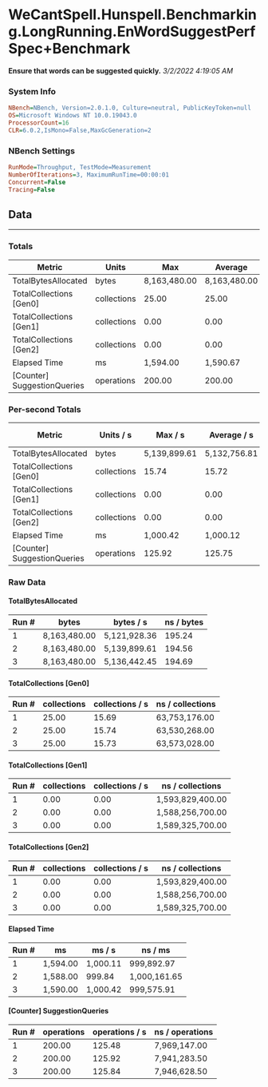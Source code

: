 ﻿# WeCantSpell.Hunspell.Benchmarking.LongRunning.EnWordSuggestPerfSpec+Benchmark
__Ensure that words can be suggested quickly.__
_3/2/2022 4:19:05 AM_
### System Info
```ini
NBench=NBench, Version=2.0.1.0, Culture=neutral, PublicKeyToken=null
OS=Microsoft Windows NT 10.0.19043.0
ProcessorCount=16
CLR=6.0.2,IsMono=False,MaxGcGeneration=2
```

### NBench Settings
```ini
RunMode=Throughput, TestMode=Measurement
NumberOfIterations=3, MaximumRunTime=00:00:01
Concurrent=False
Tracing=False
```

## Data
-------------------

### Totals
|          Metric |           Units |             Max |         Average |             Min |          StdDev |
|---------------- |---------------- |---------------- |---------------- |---------------- |---------------- |
|TotalBytesAllocated |           bytes |    8,163,480.00 |    8,163,480.00 |    8,163,480.00 |            0.00 |
|TotalCollections [Gen0] |     collections |           25.00 |           25.00 |           25.00 |            0.00 |
|TotalCollections [Gen1] |     collections |            0.00 |            0.00 |            0.00 |            0.00 |
|TotalCollections [Gen2] |     collections |            0.00 |            0.00 |            0.00 |            0.00 |
|    Elapsed Time |              ms |        1,594.00 |        1,590.67 |        1,588.00 |            3.06 |
|[Counter] SuggestionQueries |      operations |          200.00 |          200.00 |          200.00 |            0.00 |

### Per-second Totals
|          Metric |       Units / s |         Max / s |     Average / s |         Min / s |      StdDev / s |
|---------------- |---------------- |---------------- |---------------- |---------------- |---------------- |
|TotalBytesAllocated |           bytes |    5,139,899.61 |    5,132,756.81 |    5,121,928.36 |        9,535.70 |
|TotalCollections [Gen0] |     collections |           15.74 |           15.72 |           15.69 |            0.03 |
|TotalCollections [Gen1] |     collections |            0.00 |            0.00 |            0.00 |            0.00 |
|TotalCollections [Gen2] |     collections |            0.00 |            0.00 |            0.00 |            0.00 |
|    Elapsed Time |              ms |        1,000.42 |        1,000.12 |          999.84 |            0.29 |
|[Counter] SuggestionQueries |      operations |          125.92 |          125.75 |          125.48 |            0.23 |

### Raw Data
#### TotalBytesAllocated
|           Run # |           bytes |       bytes / s |      ns / bytes |
|---------------- |---------------- |---------------- |---------------- |
|               1 |    8,163,480.00 |    5,121,928.36 |          195.24 |
|               2 |    8,163,480.00 |    5,139,899.61 |          194.56 |
|               3 |    8,163,480.00 |    5,136,442.45 |          194.69 |

#### TotalCollections [Gen0]
|           Run # |     collections | collections / s |ns / collections |
|---------------- |---------------- |---------------- |---------------- |
|               1 |           25.00 |           15.69 |   63,753,176.00 |
|               2 |           25.00 |           15.74 |   63,530,268.00 |
|               3 |           25.00 |           15.73 |   63,573,028.00 |

#### TotalCollections [Gen1]
|           Run # |     collections | collections / s |ns / collections |
|---------------- |---------------- |---------------- |---------------- |
|               1 |            0.00 |            0.00 |1,593,829,400.00 |
|               2 |            0.00 |            0.00 |1,588,256,700.00 |
|               3 |            0.00 |            0.00 |1,589,325,700.00 |

#### TotalCollections [Gen2]
|           Run # |     collections | collections / s |ns / collections |
|---------------- |---------------- |---------------- |---------------- |
|               1 |            0.00 |            0.00 |1,593,829,400.00 |
|               2 |            0.00 |            0.00 |1,588,256,700.00 |
|               3 |            0.00 |            0.00 |1,589,325,700.00 |

#### Elapsed Time
|           Run # |              ms |          ms / s |         ns / ms |
|---------------- |---------------- |---------------- |---------------- |
|               1 |        1,594.00 |        1,000.11 |      999,892.97 |
|               2 |        1,588.00 |          999.84 |    1,000,161.65 |
|               3 |        1,590.00 |        1,000.42 |      999,575.91 |

#### [Counter] SuggestionQueries
|           Run # |      operations |  operations / s | ns / operations |
|---------------- |---------------- |---------------- |---------------- |
|               1 |          200.00 |          125.48 |    7,969,147.00 |
|               2 |          200.00 |          125.92 |    7,941,283.50 |
|               3 |          200.00 |          125.84 |    7,946,628.50 |


